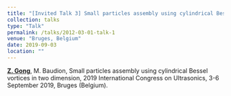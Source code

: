 ```yaml
---
title: "[Invited Talk 3] Small particles assembly using cylindrical Bessel vortices in two dimension"
collection: talks
type: "Talk"
permalink: /talks/2012-03-01-talk-1
venue: "Bruges, Belgium"
date: 2019-09-03
location: ""
---
```


<u><b>Z. Gong</b></u>, M. Baudion, Small particles assembly using cylindrical Bessel vortices in two dimension, 2019 International Congress on Ultrasonics, 3-6 September 2019, Bruges (Belgium).
